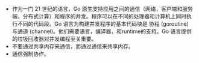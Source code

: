 * 作为一门 21 世纪的语言，Go 原生支持应用之间的通信（网络，客户端和服务端，分布式计算）和程序的并发。程序可以在不同的处理器和计算机上同时执行不同的代码段。Go 语言为构建并发程序的基本代码块是 协程 (goroutine) 与通道 (channel)。他们需要语言，编译器，和runtime的支持。Go 语言提供的垃圾回收器对并发编程至关重要。
* 不要通过共享内存来通信，而通过通信来共享内存。
* 通信强制协作。